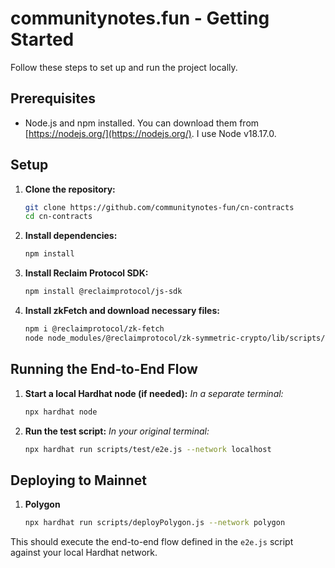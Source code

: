 # communitynotes.fun - Getting Started

Follow these steps to set up and run the project locally.

## Prerequisites

- Node.js and npm installed. You can download them from [https://nodejs.org/](https://nodejs.org/). I use Node v18.17.0.

## Setup

1.  **Clone the repository:**

    ```bash
    git clone https://github.com/communitynotes-fun/cn-contracts
    cd cn-contracts
    ```

2.  **Install dependencies:**

    ```bash
    npm install
    ```

3.  **Install Reclaim Protocol SDK:**

    ```bash
    npm install @reclaimprotocol/js-sdk
    ```

4.  **Install zkFetch and download necessary files:**
    ```bash
    npm i @reclaimprotocol/zk-fetch
    node node_modules/@reclaimprotocol/zk-symmetric-crypto/lib/scripts/download-files
    ```

## Running the End-to-End Flow

1.  **Start a local Hardhat node (if needed):** _In a separate terminal:_

    ```bash
    npx hardhat node
    ```

2.  **Run the test script:** _In your original terminal:_
    ```bash
    npx hardhat run scripts/test/e2e.js --network localhost
    ```

## Deploying to Mainnet

1. **Polygon**
   ```bash
   npx hardhat run scripts/deployPolygon.js --network polygon
   ```

This should execute the end-to-end flow defined in the `e2e.js` script against your local Hardhat network.
